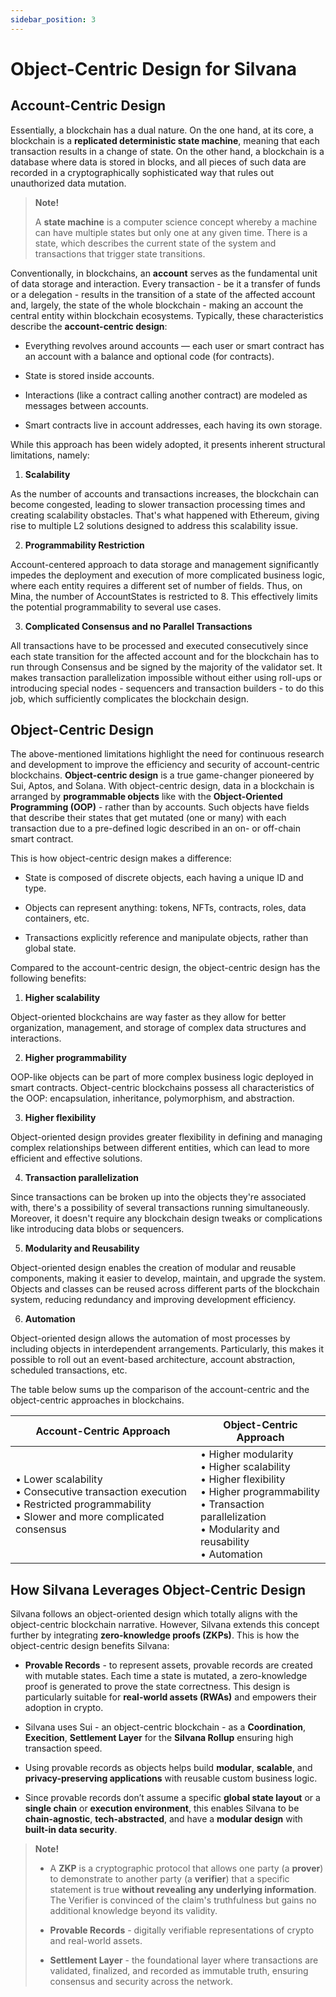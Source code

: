 ```yaml
---
sidebar_position: 3
---
```


# Object-Centric Design for Silvana

## Account-Centric Design

Essentially, a blockchain has a dual nature. On the one hand, at its core, a blockchain is a **replicated deterministic state machine**, meaning that each transaction results in a change of state. On the other hand, a blockchain is a database where data is stored in blocks, and all pieces of such data are recorded in a cryptographically sophisticated way that rules out unauthorized data mutation.

> **Note!**  
>  
> A **state machine** is a computer science concept whereby a machine can have multiple states but only one at any given time. There is a state, which describes the current state of the system and transactions that trigger state transitions.

Conventionally, in blockchains, an **account** serves as the fundamental unit of data storage and interaction. Every transaction - be it a transfer of funds or a delegation - results in the transition of a state of the affected account and, largely, the state of the whole blockchain - making an account the central entity within blockchain ecosystems. Typically, these characteristics describe the **account-centric design**: 

* Everything revolves around accounts — each user or smart contract has an account with a balance and optional code (for contracts).

* State is stored inside accounts.

* Interactions (like a contract calling another contract) are modeled as messages between accounts.

* Smart contracts live in account addresses, each having its own storage.

While this approach has been widely adopted, it presents inherent structural limitations, namely:

1. **Scalability**

As the number of accounts and transactions increases, the blockchain can become congested, leading to slower transaction processing times and creating scalability obstacles. That's what happened with Ethereum, giving rise to multiple L2 solutions designed to address this scalability issue.

2. **Programmability Restriction**

Account-centered approach to data storage and management significantly impedes the deployment and execution of more complicated business logic, where each entity requires a different set of number of fields. Thus, on Mina, the number of AccountStates is restricted to 8. This effectively limits the potential programmability to several use cases.

3. **Complicated Consensus and no Parallel Transactions**

All transactions have to be processed and executed consecutively since each state transition for the affected account and for the blockchain has to run through Consensus and be signed by the majority of the validator set. It makes transaction parallelization impossible without either using roll-ups or introducing special nodes - sequencers and transaction builders - to do this job, which sufficiently complicates the blockchain design.

## Object-Centric Design

The above-mentioned limitations highlight the need for continuous research and development to improve the efficiency and security of account-centric blockchains. **Object-centric design** is a true game-changer pioneered by Sui, Aptos, and Solana. With object-centric design, data in a blockchain is arranged by **programmable objects** like with the **Object-Oriented Programming (OOP)** - rather than by accounts. Such objects have fields that describe their states that get mutated (one or many) with each transaction due to a pre-defined logic described in an on- or off-chain smart contract.

This is how object-centric design makes a difference:

* State is composed of discrete objects, each having a unique ID and type.

* Objects can represent anything: tokens, NFTs, contracts, roles, data containers, etc.

* Transactions explicitly reference and manipulate objects, rather than global state.

Compared to the account-centric design, the object-centric design has the following benefits:

1. **Higher scalability**

Object-oriented blockchains are way faster as they allow for better organization, management, and storage of complex data structures and interactions.

2. **Higher programmability**

OOP-like objects can be part of more complex business logic deployed in smart contracts. Object-centric blockchains possess all characteristics of the OOP: encapsulation, inheritance, polymorphism, and abstraction.

3. **Higher flexibility**

Object-oriented design provides greater flexibility in defining and managing complex relationships between different entities, which can lead to more efficient and effective solutions.

4. **Transaction parallelization**

Since transactions can be broken up into the objects they're associated with, there's a possibility of several transactions running simultaneously. Moreover, it doesn't require any blockchain design tweaks or complications like introducing data blobs or sequencers.

5. **Modularity and Reusability**

Object-oriented design enables the creation of modular and reusable components, making it easier to develop, maintain, and upgrade the system. Objects and classes can be reused across different parts of the blockchain system, reducing redundancy and improving development efficiency.

6. **Automation**

Object-oriented design allows the automation of most processes by including objects in interdependent arrangements. Particularly, this makes it possible to roll out an event-based architecture, account abstraction, scheduled transactions, etc.

The table below sums up the comparison of the account-centric and the object-centric approaches in blockchains.

| Account-Centric Approach | Object-Centric Approach |
|--------------------------|-------------------------|
| • Lower scalability<br/>• Consecutive transaction execution<br/>• Restricted programmability<br/>• Slower and more complicated consensus | • Higher modularity<br/>• Higher scalability<br/>• Higher flexibility<br/>• Higher programmability<br/>• Transaction parallelization<br/>• Modularity and reusability<br/>• Automation |

## How Silvana Leverages Object-Centric Design

Silvana follows an object-oriented design which totally aligns with the object-centric blockchain narrative. However, Silvana extends this concept further by integrating **zero-knowledge proofs (ZKPs)**. This is how the object-centric design benefits Silvana:

* **Provable Records** - to represent assets, provable records are created with mutable states. Each time a state is mutated, a zero-knowledge proof is generated to prove the state correctness. This design is particularly suitable for **real-world assets (RWAs)** and empowers their adoption in crypto.

* Silvana uses Sui - an object-centric blockchain - as a **Coordination**, **Execition**, **Settlement Layer** for the **Silvana Rollup** ensuring high transaction speed.

* Using provable records as objects helps build **modular**, **scalable**, and **privacy-preserving applications** with reusable custom business logic.

* Since provable records don’t assume a specific **global state layout** or a **single chain** or **execution environment**, this enables Silvana to be **chain-agnostic**, **tech-abstracted**, and have a **modular design** with **built-in data security**.

> **Note!**  
>  
> * A **ZKP** is a cryptographic protocol that allows one party (a **prover**) to demonstrate to another party (a **verifier**) that a specific statement is true **without revealing any underlying information**. The Verifier is convinced of the claim's truthfulness but gains no additional knowledge beyond its validity.
> 
> * **Provable Records** - digitally verifiable representations of crypto and real-world assets.
> 
> * **Settlement Layer** - the foundational layer where transactions are validated, finalized, and recorded as immutable truth, ensuring consensus and security across the network.

